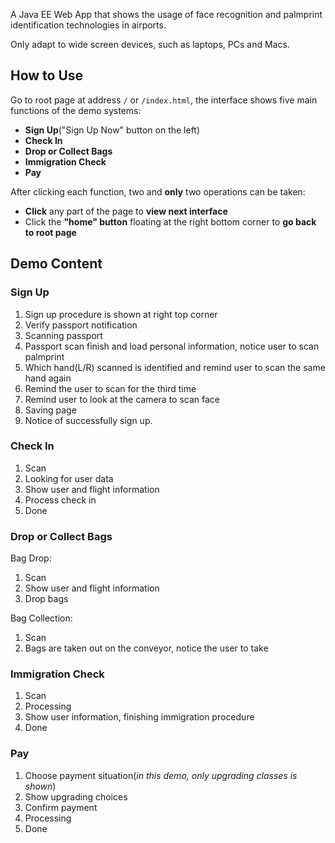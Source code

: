 

A Java EE Web App that shows the usage of face recognition and palmprint identification technologies in airports.

Only adapt to wide screen devices, such as laptops, PCs and Macs.

## How to Use

Go to root page at address `/` or `/index.html`, the interface shows five main functions of the demo systems:

* **Sign Up**("Sign Up Now" button on the left)
* **Check In**
* **Drop or Collect Bags**
* **Immigration Check**
* **Pay**

After clicking each function, two and **only** two operations can be taken:

* **Click** any part of the page to **view next interface**
* Click the **"home" button** floating at the right bottom corner to **go back to root page**

## Demo Content

### Sign Up

1. Sign up procedure is shown at right top corner
2. Verify passport notification
3. Scanning passport
4. Passport scan finish and load personal information, notice user to scan palmprint
5. Which hand(L/R) scanned is identified and remind user to scan the same hand again
6. Remind the user to scan for the third time
7. Remind user to look at the camera to scan face
8. Saving page
9. Notice of successfully sign up.

### Check In

1. Scan
2. Looking for user data
3. Show user and flight information
4. Process check in
5. Done

### Drop or Collect Bags

Bag Drop:

1. Scan
2. Show user and flight information
3. Drop bags

Bag Collection:

1. Scan
2. Bags are taken out on the conveyor, notice the user to take


### Immigration Check

1. Scan
2. Processing
3. Show user information, finishing immigration procedure
4. Done


### Pay

1. Choose payment situation(*in this demo, only upgrading classes is shown*)
2. Show upgrading choices
3. Confirm payment
4. Processing
5. Done


